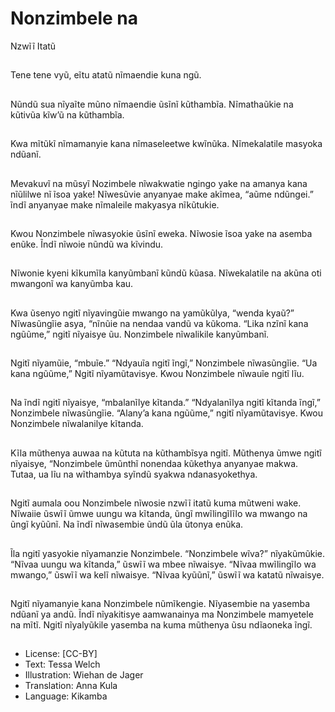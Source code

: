 # Nonzimbele na
Nzwĩĩ Itatũ

##
Tene tene vyũ, eĩtu atatũ nĩmaendie
kuna ngũ.


##
Nũndũ sua nĩyaĩte mũno nĩmaendie
ũsĩnĩ kũthambĩa.
Nĩmathaũkie na kũtivũa kĩw’ũ na
kũthambĩa.


##
Kwa mĩtũkĩ nĩmamanyie kana
nĩmaseleetwe kwĩnũka.
Nĩmekalatile masyoka ndũanĩ.


##
Mevakuvĩ na mũsyĩ Nozimbele
nĩwakwatie ngingo yake na amanya
kana nĩũlilwe nĩ ĩsoa yake!
Nĩwesũvie anyanyae make akĩmea,
“aũme ndũngei.” ĩndĩ anyanyae
make nĩmaleile makyasya nĩkũtukie.


##
Kwou Nonzimbele nĩwasyokie ũsĩnĩ
eweka.
Nĩwosie ĩsoa yake na asemba
enũke.
Ĩndĩ nĩwoie nũndũ wa kĩvindu.


##
Nĩwonie kyeni kĩkumĩla kanyũmbanĩ
kũndũ kũasa.
Nĩwekalatile na akũna oti mwangonĩ
wa kanyũmba kau.


##
Kwa ũsenyo ngitĩ nĩyavingũie
mwango na yamũkũlya, “wenda
kyaũ?”
Nĩwasũngĩie asya, “nĩnũie na
nendaa vandũ va kũkoma.
“Lika nzĩnĩ kana ngũũme,” ngitĩ
nĩyaisye ũu.
Nonzimbele nĩwalikile kanyũmbanĩ.


##
Ngitĩ nĩyamũie, “mbuĩe.”
“Ndyauĩa ngitĩ ĩngĩ,” Nonzimbele
nĩwasũngĩie.
“Ua kana ngũũme,” Ngitĩ
nĩyamũtavisye.
Kwou Nonzimbele nĩwauĩe ngitĩ lĩu.


##
Na ĩndĩ ngitĩ nĩyaisye, “mbalanĩlye
kĩtanda.”
“Ndyalanĩlya ngitĩ kĩtanda ĩngĩ,”
Nonzimbele nĩwasũngĩie.
“Alany’a kana ngũũme,” ngitĩ
nĩyamũtavisye.
Kwou Nonzimbele nĩwalanilye
kĩtanda.


##
Kĩla mũthenya auwaa na kũtuta na
kũthambĩsya ngitĩ.
Mũthenya ũmwe ngitĩ nĩyaisye,
“Nonzimbele ũmũnthĩ nonendaa
kũkethya anyanyae makwa. Tutaa,
ua lĩu na wĩthambya syĩndũ syakwa
ndanasyokethya.


##
Ngitĩ aumala oou Nonzimbele
nĩwosie nzwĩĩ itatũ kuma mũtweni
wake.
Nĩwaiie ũswĩĩ ũmwe uungu wa
kĩtanda, ũngĩ mwĩlingĩlĩlo wa
mwango na ũngĩ kyũũnĩ.
Na ĩndĩ nĩwasembie ũndũ ũla ũtonya
enũka.


##
Ĩla ngitĩ yasyokie nĩyamanzie
Nonzimbele.
“Nonzimbele wĩva?” nĩyakũmũkie.
“Nĩvaa uungu wa kĩtanda,” ũswĩĩ wa
mbee nĩwaisye.
“Nĩvaa mwĩlingĩlo wa mwango,”
ũswĩĩ wa kelĩ nĩwaisye.
“Nĩvaa kyũũnĩ,” ũswĩĩ wa katatũ
nĩwaisye.


##
Ngitĩ nĩyamanyie kana Nonzimbele
nũmĩkengie.
Nĩyasembie na yasemba ndũanĩ ya
andũ.
Ĩndĩ nĩyakitisye aamwanainya ma
Nonzimbele mamyetele na mĩtĩ.
Ngitĩ nĩyalyũkile yasemba na kuma
mũthenya ũsu ndĩaoneka ĩngĩ.


##
* License: [CC-BY]
* Text: Tessa Welch
* Illustration: Wiehan de Jager
* Translation: Anna Kula
* Language: Kikamba
